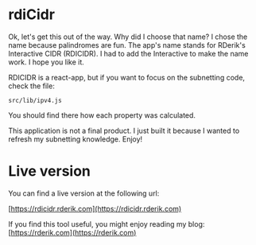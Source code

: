 # rdiCidr

Ok, let's get this out of the way. Why did I choose that name? I chose the name because palindromes are fun. The app's name stands for RDerik's Interactive  CIDR (RDICIDR). I had to add the Interactive to make the name work. I hope you like it. 

RDICIDR is a react-app, but if you want to focus on the subnetting code, check the file: 

```
src/lib/ipv4.js
```  

You should find there how each property was calculated.

This application is not a final product. I just built it because I wanted to refresh my subnetting knowledge. Enjoy!

# Live version  

You can find a live version at the following url:
 
[https://rdicidr.rderik.com](https://rdicidr.rderik.com)

If you find this tool useful, you might enjoy reading my blog: [https://rderik.com](https://rderik.com)
